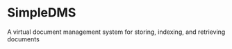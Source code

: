 SimpleDMS
=========

A virtual document management system for storing, indexing, and retrieving documents
